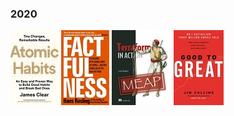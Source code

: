 ### 2020

[<img src="Images/books/Clear-Atomic-Habits.jpg">](https://www.amazon.com/Atomic-Habits-Proven-Build-Break/dp/0735211299)
[<img src="Images/books/Rosling-Factfulness.jpg">](https://www.amazon.com/Factfulness-Reasons-World-Things-Better/dp/1250107814)
[<img src="Images/books/Winkler-Terraform-MEAP-HI.png">](https://www.manning.com/books/terraform-in-action)
[<img src="Images/books/Collins-good-to-great.jpg">](https://www.amazon.com/Good-Great-Some-Companies-Others/dp/0066620996)